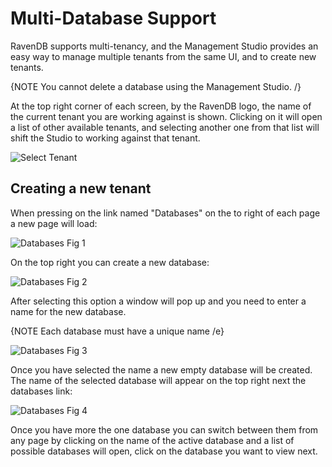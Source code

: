 # Multi-Database Support

RavenDB supports multi-tenancy, and the Management Studio provides an easy way to manage multiple tenants from the same UI, and to create new tenants.

{NOTE You cannot delete a database using the Management Studio. /}

At the top right corner of each screen, by the RavenDB logo, the name of the current tenant you are working against is shown. Clicking on it will open a list of other available tenants, and selecting another one from that list will shift the Studio to working against that tenant.

![Select Tenant](Images/studio_base_2.PNG)

## Creating a new tenant

When pressing on the link named "Databases" on the to right of each page a new page will load:

![Databases Fig 1](Images/studio_databases_1.PNG)

On the top right you can create a new database:

![Databases Fig 2](Images/studio_databases_2.PNG)

After selecting this option a window will pop up and you need to enter a name for the new database.

{NOTE Each database must have a unique name /e}

![Databases Fig 3](Images/studio_databases_3.PNG)

Once you have selected the name a new empty database will be created. The name of the selected database will appear on the top right next the databases link:

![Databases Fig 4](Images/studio_databases_4.PNG)

Once you have more the one database you can switch between them from any page by clicking on the name of the active database and a list of possible databases will open, click on the database you want to view next.